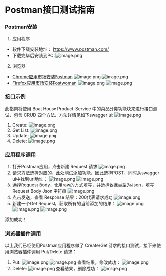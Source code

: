 # Postman接口测试指南

### Postman安装

1. 应用程序
- 软件下载安装地址：
https://www.postman.com/
- 下载完毕后安装到PC:
![image.png](images/postman-api-01.png)
2. 浏览器
- [Chrome应用市场安装Postman](https://chrome.google.com/webstore/detail/postman/fhbjgbiflinjbdggehcddcbncdddomop/related?hl=en)
![image.png](images/postman-api-02.png)
![image.png](images/postman-api-04.png)
- [Firefox应用市场安装Postwoman](https://addons.mozilla.org/zh-CN/firefox/addon/postwoman/?src=search)
![image.png](images/postman-api-03.png)
![image.png](images/postman-api-05.png)

### 接口示例

此指南将使用 Boat House Product-Service 中的菜品分类功能块来进行接口测试，包含 CRUD 四个方法，方法详情见如下swagger ui:
![image.png](images/postman-api-06.png)

1. Create:
![image.png](images/postman-api-07.png)
1. Get List:
![image.png](images/postman-api-08.png)
1. Update:
![image.png](images/postman-api-09.png)
1. Delete:
![image.png](images/postman-api-10.png)

### 应用程序调用

1. 打开Postman应用，点击新建 Request 请求
![image.png](images/postman-api-11.png)
1. 请求方法选择对应的，此处测试添加功能，因此选择POST，同时从swagger ui中找到url地址：
![image.png](images/postman-api-12.png)
![image.png](images/postman-api-15.png)
1. 选择Request Body，使用raw的方式填写，并选择数据类型为Json，填写 Request Body Json 字符串
![image.png](images/postman-api-13.png)
1. 点击发送，查看 Response 结果：200代表请求成功
![image.png](images/postman-api-14.png)
1. 新建一个Get Request，获取所有的当前添加的结果：
![image.png](images/postman-api-16.png)
![image.png](images/postman-api-17.png)
![image.png](images/postman-api-18.png)

添加成功！

### 浏览器插件调用

以上我们已经使用Postman应用程序做了 Create/Get 请求的接口测试，接下来使用浏览器插件调用 Put/Delete 请求：

1. Put:
![image.png](images/postman-api-19.png)
![image.png](images/postman-api-20.png)
查看结果，修改成功：
![image.png](images/postman-api-21.png)
2. Delete:
![image.png](images/postman-api-22.png)
查看结果，删除成功：
![image.png](images/postman-api-23.png)